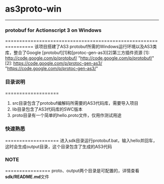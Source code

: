 # as3proto-win
****************************

### protobuf for Actionscript 3 on Windows
================================================================
该项目搭建了AS3 protobuf所需的Windows运行环境以及AS3类库，整合了Google [protobuf][1]和[protoc-gen-as3][2]第三方插件资源
[1]: http://code.google.com/p/protobuf/ "http://code.google.com/p/protobuf/"
[2]: https://code.google.com/p/protoc-gen-as3/ "https://code.google.com/p/protoc-gen-as3/"

### 目录说明
===================
1. src目录包含了protobuf编解码所需要的AS3代码库，需要导入项目
2. lib目录包含了AS3代码库的SWC版本
3. proto目录有一个简单的hello.proto文件，仅用作测试用途

### 快速熟悉
===================
进入sdk目录运行protobuf.bat，输入hello并回车，这时会生成output目录，这个目录包含了生成的AS3代码

### NOTE
================
proto、output两个目录是可配置的，详情查看**sdk/README.md**文件
